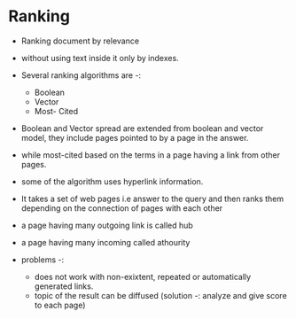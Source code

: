 # Ranking

- Ranking document by relevance
- without using text inside it only by indexes.
- Several ranking algorithms are -:

  - Boolean
  - Vector
  - Most- Cited

- Boolean and Vector spread are extended from boolean and vector model, they include pages pointed to by a page in the answer.

- while most-cited based on the terms in a page having a link from other pages.

- some of the algorithm uses hyperlink information.

- It takes a set of web pages i.e answer to the query and then ranks them depending on the connection of pages with each other

- a page having many outgoing link is called hub

- a page having many incoming called athourity

- problems -:
  - does not work with non-exixtent, repeated or automatically generated links.
  - topic of the result can be diffused (solution -: analyze and give score to each page)
